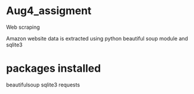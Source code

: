 # Aug4_assigment
Web scraping 

Amazon website data is extracted using python beautiful soup module and sqlite3

packages installed
===================

beautifulsoup
sqlite3
requests
